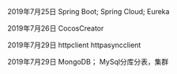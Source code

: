 2019年7月25日
    Spring Boot; Spring Cloud; Eureka

2019年7月26日
    CocosCreator

2019年7月29日
    httpclient httpasyncclient

2019年7月29日
    MongoDB； MySql分库分表，集群